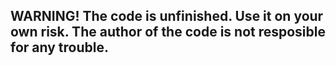 ## WARNING! The code is unfinished. Use it on your own risk. The author of the code is not resposible for any trouble.

